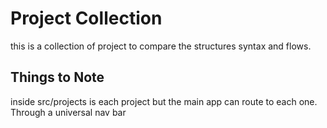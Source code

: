 # Project Collection

this is a collection of project to compare the structures syntax and flows.

## Things to Note

inside src/projects is each project
but the main app can route to each one.
Through a universal nav bar
